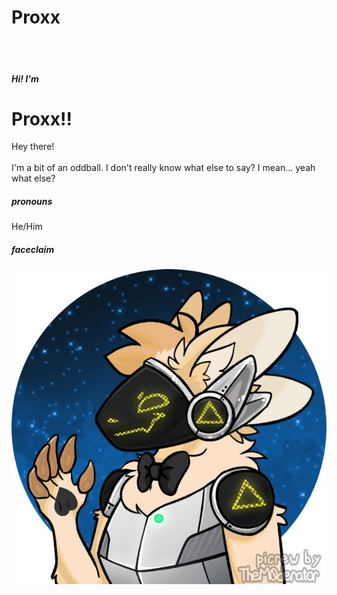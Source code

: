 # Proxx
<br /><br />
##### Hi! I'm
# Proxx!!

Hey there!
<br /><br />
I'm a bit of an oddball. I don't really know what else to say? I mean... 
yeah what else?

##### pronouns
He/Him

##### faceclaim
![Proxx's Picrew](./hm-picrews/proxx-picrew.jpg?raw=true)
